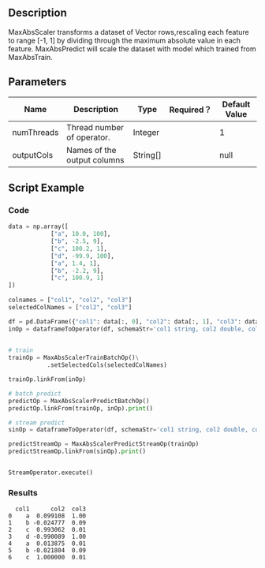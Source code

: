 ## Description
MaxAbsScaler transforms a dataset of Vector rows,rescaling each feature to range
 [-1, 1] by dividing through the maximum absolute value in each feature.
 MaxAbsPredict will scale the dataset with model which trained from MaxAbsTrain.

## Parameters
| Name | Description | Type | Required？ | Default Value |
| --- | --- | --- | --- | --- |
| numThreads | Thread number of operator. | Integer |  | 1 |
| outputCols | Names of the output columns | String[] |  | null |

## Script Example

### Code


```python
data = np.array([
            ["a", 10.0, 100],
            ["b", -2.5, 9],
            ["c", 100.2, 1],
            ["d", -99.9, 100],
            ["a", 1.4, 1],
            ["b", -2.2, 9],
            ["c", 100.9, 1]
])
             
colnames = ["col1", "col2", "col3"]
selectedColNames = ["col2", "col3"]

df = pd.DataFrame({"col1": data[:, 0], "col2": data[:, 1], "col3": data[:, 2]})
inOp = dataframeToOperator(df, schemaStr='col1 string, col2 double, col3 long', op_type='batch')
         

# train
trainOp = MaxAbsScalerTrainBatchOp()\
           .setSelectedCols(selectedColNames)

trainOp.linkFrom(inOp)

# batch predict
predictOp = MaxAbsScalerPredictBatchOp()
predictOp.linkFrom(trainOp, inOp).print()

# stream predict
sinOp = dataframeToOperator(df, schemaStr='col1 string, col2 double, col3 long', op_type='stream')

predictStreamOp = MaxAbsScalerPredictStreamOp(trainOp)
predictStreamOp.linkFrom(sinOp).print()


StreamOperator.execute()

```

### Results

```
  col1      col2  col3
0    a  0.099108  1.00
1    b -0.024777  0.09
2    c  0.993062  0.01
3    d -0.990089  1.00
4    a  0.013875  0.01
5    b -0.021804  0.09
6    c  1.000000  0.01

```




